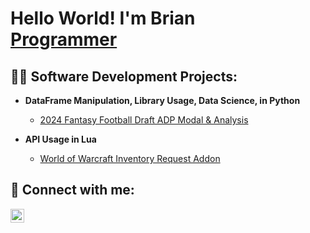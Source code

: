 <h1>Hello World! I'm Brian <br/><a href="https://github.com/bhazard-sw">Programmer</a></h1>

<h2>👨‍💻 Software Development Projects:</h2>

- <b>DataFrame Manipulation, Library Usage, Data Science, in Python</b>
  - [2024 Fantasy Football Draft ADP Modal & Analysis](https://github.com/bhazard-sw/Fantasy_Football_ADP_Draft_Modal_2024)
 
- <b>API Usage in Lua</b>
  - [World of Warcraft Inventory Request Addon](https://github.com/bhazard-sw/WoWAddonInventoryRequest)
   
<h2> 🤳 Connect with me:</h2>

[<img align="left" alt="bhazard | LinkedIn" width="22px" src="https://cdn.jsdelivr.net/npm/simple-icons@v3/icons/linkedin.svg" />][linkedin]

[linkedin]: https://linkedin.com/in/brian-hazard-compsci
